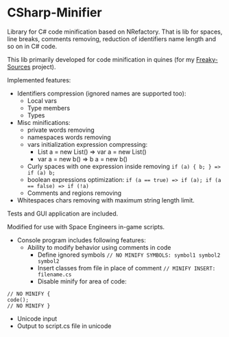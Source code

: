 CSharp-Minifier
===============

Library for C# code minification based on NRefactory. That is lib for spaces, line breaks, comments removing, reduction of identifiers name length and so on in C# code.

This lib primarily developed for code minification in quines (for my [Freaky-Sources](https://github.com/KvanTTT/Freaky-Sources) project).

Implemented features:

* Identifiers compression (ignored names are supported too):
  * Local vars
  * Type members
  * Types
* Misc minifications:
  * private words removing
  * namespaces words removing
  * vars initialization expression compressing:
    * List<byte> a = new List<byte>() => var a = new List<byte>()
    * var a = new b() => b a = new b()
  * Curly spaces with one expression inside removing ```if (a) { b; } => if (a) b;```
  * boolean expressions optimization: ```if (a == true) => if (a); if (a == false) => if (!a)```
  * Comments and regions removing
* Whitespaces chars removing with maximum string length limit.

Tests and GUI application are included. 
 
Modified for use with Space Engineers in-game scripts. 
* Console program includes following features:
  * Ability to modify behavior using comments in code
    * Define ignored symbols ```// NO MINIFY SYMBOLS: symbol1 symbol2 symbol2```
    * Insert classes from file in place of comment ```// MINIFY INSERT: filename.cs```
    * Disable minify for area of code:

```
// NO MINIFY {
code();
// NO MINIFY }
```

  * Unicode input
  * Output to script.cs file in unicode

